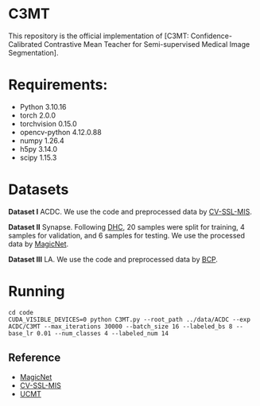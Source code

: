 # C3MT

This repository is the official implementation of [C3MT: Confidence-Calibrated Contrastive Mean Teacher for Semi-supervised Medical Image Segmentation]. 

# Requirements:
- Python 3.10.16
- torch 2.0.0
- torchvision 0.15.0
- opencv-python 4.12.0.88
- numpy 1.26.4
- h5py 3.14.0
- scipy 1.15.3


# Datasets
**Dataset I**
ACDC. We use the code and preprocessed data by [CV-SSL-MIS](https://github.com/ziyangwang007/CV-SSL-MIS). 

**Dataset II**
Synapse. Following [DHC](https://github.com/xmed-lab/DHC), 20 samples were split for training, 4 samples for validation, and 6 samples for testing. We use the processed data by [MagicNet](https://github.com/DeepMed-Lab-ECNU/MagicNet).

**Dataset III**
LA. We use the code and preprocessed data by [BCP](https:github.com/DeepMed-Lab-ECNU/BCP). 

# Running
```
cd code
CUDA_VISIBLE_DEVICES=0 python C3MT.py --root_path ../data/ACDC --exp ACDC/C3MT --max_iterations 30000 --batch_size 16 --labeled_bs 8 --base_lr 0.01 --num_classes 4 --labeled_num 14
```

## Reference
* [MagicNet](https://github.com/DeepMed-Lab-ECNU/MagicNet)
* [CV-SSL-MIS](https://github.com/ziyangwang007/CV-SSL-MIS)
* [UCMT](https://github.com/Senyh/UCMT)

